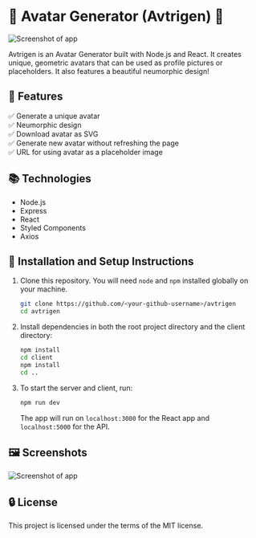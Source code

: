 # 🎨 Avatar Generator (Avtrigen) 👤

![Screenshot of app](https://i.ibb.co/8g4VR52/Clean-Shot-2023-05-16-at-18-24-05.gif)

Avtrigen is an Avatar Generator built with Node.js and React. It creates unique, geometric avatars that can be used as profile pictures or placeholders. It also features a beautiful neumorphic design!

## 🚀 Features

✅ Generate a unique avatar  
✅ Neumorphic design  
✅ Download avatar as SVG  
✅ Generate new avatar without refreshing the page  
✅ URL for using avatar as a placeholder image

## 📚 Technologies

- Node.js
- Express
- React
- Styled Components
- Axios

## 🚧 Installation and Setup Instructions

1. Clone this repository. You will need `node` and `npm` installed globally on your machine.

   ```bash
   git clone https://github.com/<your-github-username>/avtrigen
   cd avtrigen
   ```

2. Install dependencies in both the root project directory and the client directory:

   ```bash
   npm install
   cd client
   npm install
   cd ..
   ```

3. To start the server and client, run:

   ```bash
   npm run dev
   ```

   The app will run on `localhost:3000` for the React app and `localhost:5000` for the API.

## 🖼️ Screenshots

![Screenshot of app](https://i.ibb.co/mCDXr6Y/Clean-Shot-2023-05-16-at-18-22-32.png)

## 🔒 License

This project is licensed under the terms of the MIT license.
